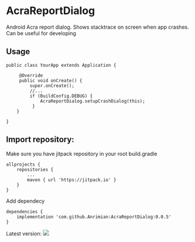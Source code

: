 # AcraReportDialog
Android Acra report dialog. Shows stacktrace on screen when app crashes. Can be useful for developing

## Usage
```
public class YourApp extends Application {  
  
     @Override  
     public void onCreate() {  
         super.onCreate();  
         //...  
         if (BuildConfig.DEBUG) {  
             AcraReportDialog.setupCrashDialog(this);  
          }  
    }  
    
}
```

## Import repository:
Make sure you have jitpack repository in your root build.gradle

```
allprojects {
    repositories {
        ...
		maven { url 'https://jitpack.io' }
	}
}
```
Add dependecy 

```
dependencies {
    implementation 'com.github.Anrimian:AcraReportDialog:0.0.5'
}
```
Latest version: [![](https://jitpack.io/v/Anrimian/AcraReportDialog.svg)](https://jitpack.io/#Anrimian/AcraReportDialog)

